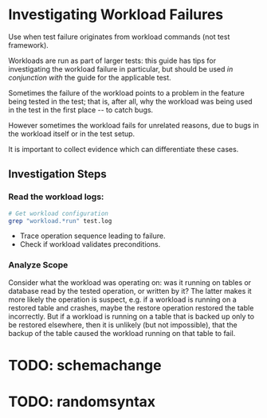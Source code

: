 # Investigating Workload Failures

Use when test failure originates from workload commands (not test framework).

Workloads are run as part of larger tests: this guide has tips for investigating the workload
failure in particular, but should be used *in conjunction with* the guide for the applicable test.

Sometimes the failure of the workload points to a problem in the feature being tested in the test;
that is, after all, why the workload was being used in the test in the first place -- to catch bugs.

However sometimes the workload fails for unrelated reasons, due to bugs in the workload itself or in
the test setup.

It is important to collect evidence which can differentiate these cases.

## Investigation Steps

### Read the workload logs:
```bash
# Get workload configuration
grep "workload.*run" test.log
```
- Trace operation sequence leading to failure.
- Check if workload validates preconditions.

### Analyze Scope

Consider what the workload was operating on: was it running on tables or database read by the
tested operation, or written by it? The latter makes it more likely the operation is suspect, e.g.
if a workload is running on a restored table and crashes, maybe the restore operation restored the
table incorrectly. But if a workload is running on a table that is backed up only to be restored
elsewhere, then it is unlikely (but not impossible), that the backup of the table caused the
workload running on that table to fail.

# TODO: schemachange

# TODO: randomsyntax
